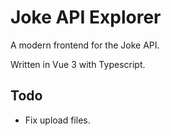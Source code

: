 # Joke API Explorer

A modern frontend for the Joke API.

Written in Vue 3 with Typescript.

## Todo

- Fix upload files.